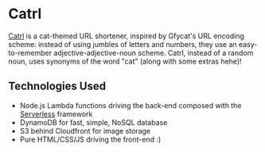 # Catrl

[Catrl](https://catrl.co) is a cat-themed URL shortener, inspired by Gfycat's URL encoding scheme: instead of using jumbles of letters and numbers, they use an easy-to-remember adjective-adjective-noun scheme. Catrl, instead of a random noun, uses synonyms of the word "cat" (along with some extras hehe)!

## Technologies Used

- Node.js Lambda functions driving the back-end composed with the [Serverless](https://serverless.com) framework
- DynamoDB for fast, simple, NoSQL database
- S3 behind Cloudfront for image storage
- Pure HTML/CSS/JS driving the front-end :)
